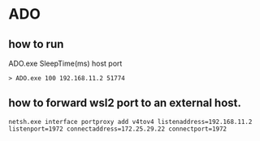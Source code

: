 # ADO

## how to run

ADO.exe SleepTime(ms) host port

```
> ADO.exe 100 192.168.11.2 51774
```

## how to forward wsl2 port to an external host.

```
netsh.exe interface portproxy add v4tov4 listenaddress=192.168.11.2 listenport=1972 connectaddress=172.25.29.22 connectport=1972
```
